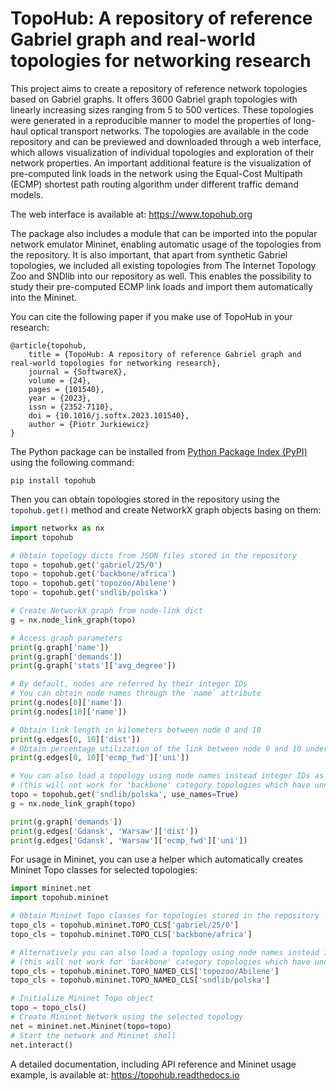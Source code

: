 # TopoHub: A repository of reference Gabriel graph and real-world topologies for networking research

This project aims to create a repository of reference network topologies based on Gabriel graphs. It offers 3600 Gabriel graph topologies with linearly increasing sizes ranging from 5 to 500 vertices. These topologies were generated in a reproducible manner to model the properties of long-haul optical transport networks. The topologies are available in the code repository and can be previewed and downloaded through a web interface, which allows visualization of individual topologies and exploration of their network properties. An important additional feature is the visualization of pre-computed link loads in the network using the Equal-Cost Multipath (ECMP) shortest path routing algorithm under different traffic demand models.

The web interface is available at: https://www.topohub.org

The package also includes a module that can be imported into the popular network emulator Mininet, enabling automatic usage of the topologies from the repository. It is also important, that apart from synthetic Gabriel topologies, we included all existing topologies from The Internet Topology Zoo and SNDlib into our repository as well. This enables the possibility to study their pre-computed ECMP link loads and import them automatically into the Mininet.

You can cite the following paper if you make use of TopoHub in your research:

    @article{topohub,
        title = {TopoHub: A repository of reference Gabriel graph and real-world topologies for networking research},
        journal = {SoftwareX},
        volume = {24},
        pages = {101540},
        year = {2023},
        issn = {2352-7110},
        doi = {10.1016/j.softx.2023.101540},
        author = {Piotr Jurkiewicz}
    }

The Python package can be installed from [Python Package Index (PyPI)](https://pypi.org/project/topohub/) using the following command:

    pip install topohub

Then you can obtain topologies stored in the repository using the `topohub.get()` method and create NetworkX graph objects basing on them:

```python
import networkx as nx
import topohub

# Obtain topology dicts from JSON files stored in the repository
topo = topohub.get('gabriel/25/0')
topo = topohub.get('backbone/africa')
topo = topohub.get('topozoo/Abilene')
topo = topohub.get('sndlib/polska')

# Create NetworkX graph from node-link dict
g = nx.node_link_graph(topo)

# Access graph parameters
print(g.graph['name'])
print(g.graph['demands'])
print(g.graph['stats']['avg_degree'])

# By default, nodes are referred by their integer IDs
# You can obtain node names through the `name` attribute
print(g.nodes[0]['name'])
print(g.nodes[10]['name'])

# Obtain link length in kilometers between node 0 and 10
print(g.edges[0, 10]['dist'])
# Obtain percentage utilization of the link between node 0 and 10 under ECMP routing in forward direction
print(g.edges[0, 10]['ecmp_fwd']['uni'])

# You can also load a topology using node names instead integer IDs as node identifiers
# (this will not work for 'backbone' category topologies which have unnamed or duplicated name nodes)
topo = topohub.get('sndlib/polska', use_names=True)
g = nx.node_link_graph(topo)

print(g.graph['demands'])
print(g.edges['Gdansk', 'Warsaw']['dist'])
print(g.edges['Gdansk', 'Warsaw']['ecmp_fwd']['uni'])
```

For usage in Mininet, you can use a helper which automatically creates Mininet Topo classes for selected topologies:

```python
import mininet.net
import topohub.mininet

# Obtain Mininet Topo classes for topologies stored in the repository
topo_cls = topohub.mininet.TOPO_CLS['gabriel/25/0']
topo_cls = topohub.mininet.TOPO_CLS['backbone/africa']

# Alternatively you can also load a topology using node names instead integer IDs as node identifiers
# (this will not work for 'backbone' category topologies which have unnamed or duplicated name nodes)
topo_cls = topohub.mininet.TOPO_NAMED_CLS['topozoo/Abilene']
topo_cls = topohub.mininet.TOPO_NAMED_CLS['sndlib/polska']

# Initialize Mininet Topo object
topo = topo_cls()
# Create Mininet Network using the selected topology
net = mininet.net.Mininet(topo=topo)
# Start the network and Mininet shell
net.interact()
```

A detailed documentation, including API reference and Mininet usage example, is available at: https://topohub.readthedocs.io
